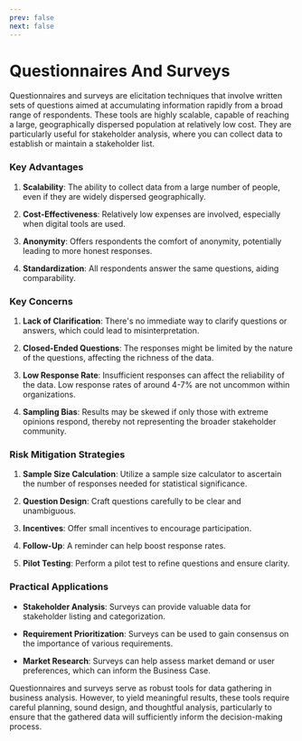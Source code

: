 ```yaml
---
prev: false
next: false
---
```


# Questionnaires And Surveys

Questionnaires and surveys are elicitation techniques that involve written sets of questions aimed at accumulating information rapidly from a broad range of respondents. These tools are highly scalable, capable of reaching a large, geographically dispersed population at relatively low cost. They are particularly useful for stakeholder analysis, where you can collect data to establish or maintain a stakeholder list.

### Key Advantages

1. **Scalability**: The ability to collect data from a large number of people, even if they are widely dispersed geographically.

2. **Cost-Effectiveness**: Relatively low expenses are involved, especially when digital tools are used.

3. **Anonymity**: Offers respondents the comfort of anonymity, potentially leading to more honest responses.

4. **Standardization**: All respondents answer the same questions, aiding comparability.

### Key Concerns

1. **Lack of Clarification**: There's no immediate way to clarify questions or answers, which could lead to misinterpretation.

2. **Closed-Ended Questions**: The responses might be limited by the nature of the questions, affecting the richness of the data.

3. **Low Response Rate**: Insufficient responses can affect the reliability of the data. Low response rates of around 4-7% are not uncommon within organizations.

4. **Sampling Bias**: Results may be skewed if only those with extreme opinions respond, thereby not representing the broader stakeholder community.

### Risk Mitigation Strategies

1. **Sample Size Calculation**: Utilize a sample size calculator to ascertain the number of responses needed for statistical significance.

2. **Question Design**: Craft questions carefully to be clear and unambiguous.

3. **Incentives**: Offer small incentives to encourage participation.

4. **Follow-Up**: A reminder can help boost response rates.

5. **Pilot Testing**: Perform a pilot test to refine questions and ensure clarity.

### Practical Applications

- **Stakeholder Analysis**: Surveys can provide valuable data for stakeholder listing and categorization.

- **Requirement Prioritization**: Surveys can be used to gain consensus on the importance of various requirements.

- **Market Research**: Surveys can help assess market demand or user preferences, which can inform the Business Case.

Questionnaires and surveys serve as robust tools for data gathering in business analysis. However, to yield meaningful results, these tools require careful planning, sound design, and thoughtful analysis, particularly to ensure that the gathered data will sufficiently inform the decision-making process.
